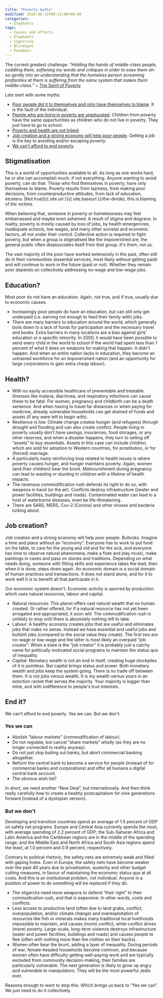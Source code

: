 ```yaml
---
title: "Poverty myths"
modified: 2020-09-13T08:12:00+00:00
categories:
  - Elephants
tags:
  - Causes and effects
  - Elephants
  - Cognitive
  - Blindspot
  - Pandemic
---
```

The current greatest challenge: _“Holding the hands of middle-class people, coddling them, softening my words and critiques in order to ease them oh-so-gently into an understanding that the homeless person screaming profanities at them is suffering from the same system that makes them middle-class.”_ ~ [The Spirit of Poverty](https://rhydwildermuth.com/2015/04/14/the-spirit-of-poverty/)

Lets start with some myths:

* [Poor people did it to themselves and only have themselves to blame](#stigmatisation). It is the fault of the individual.
* [People who are living in poverty are uneducated](#education). Children from poverty have the same opportunities as children who do not live in poverty. They just have to go to school.
* [Poverty and health are not linked](#health).
* [Job creation and a strong economy will help poor people](#job-creation). Getting a job is the key to avoiding and/or escaping poverty.
* [We can’t afford to end poverty](#end-it). 

## Stigmatisation

This is a world of opportunities available to all. As long as one works hard, he or she can accomplish much, if not everything. Anyone wanting to avoid poverty, can do that. Those who find themselves in poverty, have only themselves to blame. Poverty results from laziness, from making poor decisions, from counterproductive attitudes, from lack of education, etcetera. [Not true]({{ site.url }}{{ site.baseurl }}/the-divide), this is blaming of the victims.

When believing that, someone in poverty or homelessness may feel embarrassed and maybe even ashamed. A result of stigma and disgrace. In reality, poverty is mostly caused by loss of jobs, by health emergencies, inadequate schools, low wages, and many other societal and economic factors, all not under their control. Collective action is required to fight poverty, but when a group is stigmatised like the impoverished are, the general public often disassociates itself from that group. It's them, not us.

The vast majority of the poor have worked extensively in the past, often still do in their communities (essential services, most likely without getting paid) and will continue to work in the future (paid or not). Whether they remain poor depends on collectively addressing no-wage and low-wage jobs. 

## Education?

Most poor do not have an education. Again, not true, and if true, usually due to economic causes.

* Increasingly poor people do have an education, but can still only get underpaid (i.e. earning not enough to feed their family with) jobs.
* There are many barriers to education around the world, which generally boils down to a lack of funds for participation and the necessary travel and books. Extra barriers in many locations are a bias against girls’ education or a specific minority. In 2000, it would have been possible to send every child in the world to school if the world had spent less than 1 percent of what it does on weapons for making that happen. It didn't happen. And when an entire nation lacks in education, they become an untrained workforce for an impoverished nation (and an opportunity for large corporations to gain extra cheap labour).

## Health?

* With no easily accessible healthcare of preventable and treatable illnesses like malaria, diarrhoea, and respiratory infections can cause these to be fatal. For women, pregnancy and childbirth can be a death sentence. And when having to travel far distances or when paying for medicine, already vulnerable households can get drained of funds and assets (if any were left to begin with).
* Resilience is low. Climate change creates hunger (and refugees) through drought and flooding and can also create conflict. People living in poverty usually don’t have savings, insurances, food storages, or any other reserves, and when a disaster happens, they turn to selling off “assets” to buy essentials. Assets in this case can include children, which are sold for adoption to Western countries, for prostitution, or for (forced) marriage.
* A particularly nasty reinforcing loop related to health issues is where poverty causes hunger, and hunger maintains poverty. Again, women (and their children) bear the brunt. Malnourishment during pregnancy can lead to wasting or stunting in children with a lifetime of health impacts.
* The ravenous commodification rush defends its right to do so, with weapons in hand (or the air). Conflicts destroy infrastructure ((water and power facilities, buildings and roads). Contaminated water can lead to a host of waterborne diseases, even be life-threatening.
* There are SARS, MERS, Cov-2 (Corona) and other viruses and bacteria lurking about.

## Job creation?

Job creation and a strong economy will help poor people. Bullocks. Imagine a time and place without an “economy”. Everyone has to work to put food on the table, to care for the young and old and for the sick, and everyone has time to observe natural phenomena, make a flute and play music, make paintings in caves and pass on stories and traditions. Depending on what needs doing, someone with fitting skills and experience takes the lead, then when it is done, steps down again. An economic domain is a social domain of human practices and transactions. It does not stand alone, and for it to work well it is to benefit all that participate in it.

Our economic system doesn't. Economic activity is spurred by production which uses natural resources, labour and capital.

* Natural resources: This planet offers vast natural wealth that no human created. Or rather offered, for if a natural resource has not yet been arrogated and appropriated, it soon will. The commodification rush is unlikely to stop until there is absolutely nothing left to take.
* Labour: A healthy economy creates jobs that are useful and eliminates jobs that make no sense. Instead we have essential and useful jobs and bullshit jobs (compared to the social value they create). The first two are no-wage or low-wage and the latter is most likely an overpaid “job creator”. When a state is the “job creator” it is probably just a catchy name for politically motivated social programs to maintain the status quo of inequality.
* Capital: Monetary wealth is not an end in itself, creating huge stockpiles of it is pointless. But capital brings status and power. Both monetary wealth and jobs keep the system going. There is no trade off between them. It is not jobs versus wealth. It is my wealth versus yours in an extortion racket that serves the majority. Your majority is bigger than mine, and with indifference to people's true interests.

## End it?

We can’t afford to end poverty. Yes we can. But we don't.

### Yes we can

* Abolish “labour markets” (commodification of labour).
* Do not regulate, but cancel “share markets” wholly (as they are no longer connected to reality anyway).
* Do not just stop bailing out banks, but abort commercial banking altogether.
* Reform the central bank to become a service for people (instead of for commercial banks and corporations) and offer all humans a digital central bank account.
* The obvious wish list?

In short, we need another “New Deal”, but internationally. And then think really carefully how to create a healthy postcapitalism for nine generations forward (instead of a dystopian version).

### But we don't

Developing and transition countries spend an average of 1.5 percent of GDP on safety net programs. Europe and Central Asia currently spends the most, with average spending of 2.2 percent of GDP; the Sub-Saharan Africa and Latin America and the Caribbean regions are in the middle of the spending range; and the Middle East and North Africa and South Asia regions spend the least, at 1.0 percent and 0.9 percent, respectively. 

Contrary to political rhetoric, the safety nets are extremely weak and filled with gaping holes. Even in Europe, the safety nets have become weaker over the past 40 years due to privatisation, austerity and other budget cutting measures, in favour of maintaining the economic status quo at all costs. And this is an institutional problem, not individual. Anyone in a position of power to do something will be replaced if they do.

* The oligarchs need more weapons to defend “their right” to their commodication rush, and that is expensive. In other words, costs and conflicts.
* Less access to productive land (often due to land grabs, conflict, overpopulation, and/or climate change) and overexploitation of resources like fish or minerals makes many traditional local livelihoods impossible to maintain, and causes (more) conflict, while conflict drives (more) poverty. Large-scale, long-term violence destroys infrastructure (water and power facilities, buildings and roads) and causes people to flee (often with nothing more than the clothes on their backs).
* Women often bear the brunt, adding a layer of inequality. During periods of war, female-headed households become common, and because women often have difficulty getting well-paying work and are typically excluded from community decision-making, their families are particularly vulnerable. The next generation is likely to grow up angry and vulnerable to manipulators. They will be the most powerful Jedis ever.

Reasons enough to want to stop this. Which brings us back to “Yes we can”. We just need to do it collectively.





